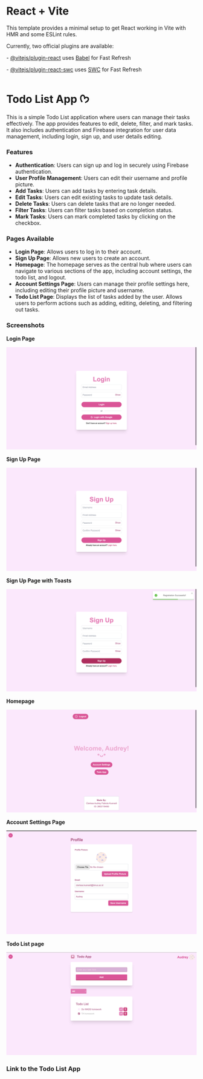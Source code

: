# React + Vite

This template provides a minimal setup to get React working in Vite with HMR and some ESLint rules.

Currently, two official plugins are available:

\- [@vitejs/plugin-react](https://github.com/vitejs/vite-plugin-react/blob/main/packages/plugin-react/README.md) uses [Babel](https://babeljs.io/) for Fast Refresh

\- [@vitejs/plugin-react-swc](https://github.com/vitejs/vite-plugin-react-swc) uses [SWC](https://swc.rs/) for Fast Refresh



# Todo List App ᡣ𐭩

This is a simple Todo List application where users can manage their tasks effectively. The app provides features to edit, delete, filter, and mark tasks. It also includes authentication and Firebase integration for user data management, including login, sign up, and user details editing.


### Features
- **Authentication**: Users can sign up and log in securely using Firebase authentication.
- **User Profile Management**: Users can edit their username and profile picture.
- **Add Tasks**: Users can add tasks by entering task details.
- **Edit Tasks**: Users can edit existing tasks to update task details.
- **Delete Tasks**: Users can delete tasks that are no longer needed.
- **Filter Tasks**: Users can filter tasks based on completion status.
- **Mark Tasks**: Users can mark completed tasks by clicking on the checkbox.


### Pages Available

- **Login Page**: Allows users to log in to their account.
- **Sign Up Page**: Allows new users to create an account.
- **Homepage**: The homepage serves as the central hub where users can navigate to various sections of the app, including account settings, the todo list, and logout.
- **Account Settings Page**: Users can manage their profile settings here, including editing their profile picture and username.
- **Todo List Page**: Displays the list of tasks added by the user. Allows users to perform actions such as adding, editing, deleting, and filtering out tasks.

### Screenshots

**Login Page**

![Landing-page](/assets/Login-page.png)

**Sign Up Page**

![Todolist-page](/assets/Signup-page.png)

**Sign Up Page with Toasts**

![Todolist-page](/assets/Signup2-page.png)

**Homepage**

![Todolist-page](/assets/Homepage.png)

**Account Settings Page**

![Todolist-page](/assets/Account-page.png)

**Todo List page**

![Todolist-page](/assets/Todolist-page.png)


### **Link to the Todo List App**

